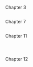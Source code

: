 
Chapter 3
```{figure} chapters/chapter03-dma-pointers/images/followers.png
```

Chapter 7
```{figure} chapters/chapter07-linked-lists/images/circular-linked-list.png
```

Chapter 11
```{figure} chapters/chapter11-bst/images/tree-traversal.png
```

```{figure} chapters/chapter11-bst/images/symmetric-tree.png
```

```{figure} chapters/chapter11-bst/images/not-symmetric-tree.png
```

Chapter 12
```{figure} chapters/chapter12-hash-tables/images/hashtable.png
```